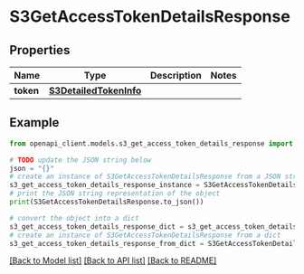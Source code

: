 # S3GetAccessTokenDetailsResponse


## Properties

Name | Type | Description | Notes
------------ | ------------- | ------------- | -------------
**token** | [**S3DetailedTokenInfo**](S3DetailedTokenInfo.md) |  | 

## Example

```python
from openapi_client.models.s3_get_access_token_details_response import S3GetAccessTokenDetailsResponse

# TODO update the JSON string below
json = "{}"
# create an instance of S3GetAccessTokenDetailsResponse from a JSON string
s3_get_access_token_details_response_instance = S3GetAccessTokenDetailsResponse.from_json(json)
# print the JSON string representation of the object
print(S3GetAccessTokenDetailsResponse.to_json())

# convert the object into a dict
s3_get_access_token_details_response_dict = s3_get_access_token_details_response_instance.to_dict()
# create an instance of S3GetAccessTokenDetailsResponse from a dict
s3_get_access_token_details_response_from_dict = S3GetAccessTokenDetailsResponse.from_dict(s3_get_access_token_details_response_dict)
```
[[Back to Model list]](../README.md#documentation-for-models) [[Back to API list]](../README.md#documentation-for-api-endpoints) [[Back to README]](../README.md)


